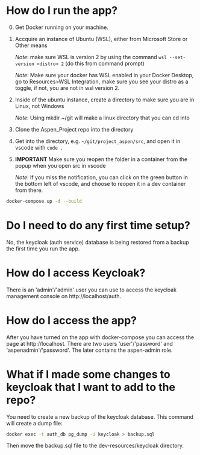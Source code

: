 # How do I run the app?

0. Get Docker running on your machine. 
1. Accquire an instance of Ubuntu (WSL), either from Microsoft Store or Other means

    *Note*: make sure WSL is version 2 by using the command `wsl --set-version <distro> 2` (do this from command prompt)

    *Note*: Make sure your docker has WSL enabled in your Docker Desktop, go to Resources>WSL Integration, make sure you see your distro as a toggle, if not, you are not in wsl version 2.


2. Inside of the ubuntu instance, create a directory to make sure you are in Linux, not Windows

    *Note*: Using mkdir ~/git will make a linux directory that you can cd into

3. Clone the Aspen_Project repo into the directory 
4. Get into the directory, e.g. `~/git/project_aspen/src`, and open it in vscode with `code .`
5. **IMPORTANT** Make sure you reopen the folder in a container from the popup when you open src in vscode 

    *Note*: If you miss the notification, you can click on the green button in the bottom left of vscode, and choose to reopen it in a dev container from there. 

```bash
docker-compose up -d --build
```

# Do I need to do any first time setup?

No, the keycloak (auth service) database is being restored from a backup the first time you run the app. 

# How do I access Keycloak?

There is an 'admin'/'admin' user you can use to access the keycloak management console on http://localhost/auth.

# How do I access the app?

After you have turned on the app with docker-compose you can access the page at http://localhost. There are two users 'user'/'password' and 'aspenadmin'/'password'. The later contains the aspen-admin role.

# What if I made some changes to keycloak that I want to add to the repo?

You need to create a new backup of the keycloak database. This command will create a dump file:

```bash
docker exec -t auth_db pg_dump -U keycloak > backup.sql
```

Then move the backup.sql file to the dev-resources/keycloak directory.

